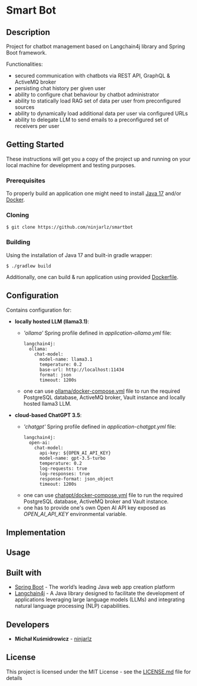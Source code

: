 # Smart Bot

## Description

Project for chatbot management based on Langchain4j library and Spring Boot framework.

Functionalities:
* secured communication with chatbots via REST API, GraphQL & ActiveMQ broker
* persisting chat history per given user
* ability to configure chat behaviour by chatbot administrator
* ability to statically load RAG set of data per user from preconfigured sources
* ability to dynamically load additional data per user via configured URLs
* ability to delegate LLM to send emails to a preconfigured set of receivers per user

## Getting Started

These instructions will get you a copy of the project up and running on your local machine for development and testing purposes.

### Prerequisites

To properly build an application one might need to install [Java 17](https://www.oracle.com/th/java/technologies/downloads/#java17) and/or [Docker](https://www.docker.com/get-started/).

### Cloning

```
$ git clone https://github.com/ninjarlz/smartbot
```

### Building

Using the installation of Java 17 and built-in gradle wrapper:
```
$ ./gradlew build
```
Additionally, one can build & run application using provided [Dockerfile](Dockerfile).

## Configuration

Contains configuration for:
* **locally hosted LLM (llama3.1)**:
    * *'ollama'* Spring profile defined in *application-ollama.yml* file:
      ```
      langchain4j:
        ollama:
          chat-model:
            model-name: llama3.1
            temperature: 0.2
            base-url: http://localhost:11434
            format: json
            timeout: 1200s
      ```
    * one can use [ollama/docker-compose.yml](docker-dev/ollama/docker-compose.yml) file to run the required PostgreSQL database, ActiveMQ broker, Vault instance and locally hosted llama3 LLM.

* **cloud-based ChatGPT 3.5**:
    * *'chatgpt'* Spring profile defined in *application-chatgpt.yml* file:
      ```
      langchain4j:
        open-ai:
          chat-model:
            api-key: ${OPEN_AI_API_KEY}
            model-name: gpt-3.5-turbo
            temperature: 0.2
            log-requests: true
            log-responses: true
            response-format: json_object
            timeout: 1200s
      ```
    * one can use [chatgpt/docker-compose.yml](docker-dev/chatgpt/docker-compose.yml) file to run the required PostgreSQL database, ActiveMQ broker and Vault instance.
    * one has to provide one's own Open AI API key exposed as *OPEN_AI_API_KEY* environmental variable.

## Implementation

## Usage

## Built with
* [Spring Boot](https://spring.io/projects/spring-boot) - The world’s leading Java web app creation platform
* [Langchain4j](https://docs.langchain4j.dev) - A Java library designed to facilitate the development of applications leveraging large language models (LLMs) and integrating natural language processing (NLP) capabilities.

## Developers
* **Michał Kuśmidrowicz** - [ninjarlz](https://github.com/ninjarlz)

## License
This project is licensed under the MIT License - see the [LICENSE.md](LICENSE.md) file for details
